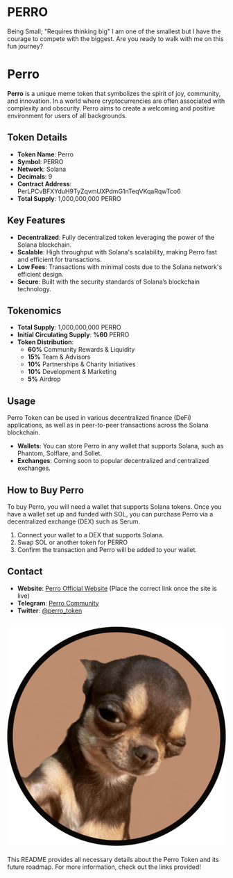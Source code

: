 # PERRO
Being Small; "Requires thinking big" I am one of the smallest but I have the courage to compete with the biggest. Are you ready to walk with me on this fun journey?
# Perro

**Perro** is a unique meme token that symbolizes the spirit of joy, community, and innovation. In a world where cryptocurrencies are often associated with complexity and obscurity. Perro aims to create a welcoming and 
positive environment for users of all backgrounds.

## Token Details
- **Token Name**: Perro
- **Symbol**: PERRO
- **Network**: Solana
- **Decimals**: 9
- **Contract Address**: PerLPCvBFXYduH9TyZqvmUXPdmG1nTeqVKqaRqwTco6
- **Total Supply**:  1,000,000,000 PERRO

## Key Features
- **Decentralized**: Fully decentralized token leveraging the power of the Solana blockchain.
- **Scalable**: High throughput with Solana's scalability, making Perro fast and efficient for transactions.
- **Low Fees**: Transactions with minimal costs due to the Solana network's efficient design.
- **Secure**: Built with the security standards of Solana’s blockchain technology.

## Tokenomics
- **Total Supply**: 1,000,000,000 PERRO
- **Initial Circulating Supply**: **%60** PERRO
- **Token Distribution**:
  - **60%** Community Rewards & Liquidity
  - **15%** Team & Advisors
  - **10%** Partnerships & Charity Initiatives
  - **10%** Development & Marketing
  - **5%** Airdrop

## Usage
Perro Token can be used in various decentralized finance (DeFi) applications, as well as in peer-to-peer transactions across the Solana blockchain.

- **Wallets**: You can store Perro in any wallet that supports Solana, such as Phantom, Solflare, and Sollet.
- **Exchanges**: Coming soon to popular decentralized and centralized exchanges.

## How to Buy Perro
To buy Perro, you will need a wallet that supports Solana tokens. Once you have a wallet set up and funded with SOL, you can purchase Perro via a decentralized exchange (DEX) such as Serum.

1. Connect your wallet to a DEX that supports Solana.
2. Swap SOL or another token for PERRO
3. Confirm the transaction and Perro will be added to your wallet.

## Contact
- **Website**: [Perro Official Website](https://perrotoken.com/) (Place the correct link once the site is live)
- **Telegram**: [Perro Community](https://t.me/perrotoken)
- **Twitter**: [@perro_token](https://twitter.com/Perrotoken)

![Perro Logo](https://github.com/PerroToken/PERRO/blob/main/perro%20(1).PNG)
---

This README provides all necessary details about the Perro Token and its future roadmap. For more information, check out the links provided!
